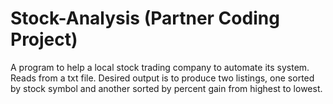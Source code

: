 # Stock-Analysis (Partner Coding Project)
A program to help a local stock trading company to automate its system. Reads from a txt file. Desired output is to produce two listings, one sorted by stock symbol and 
another sorted by percent gain from highest to lowest.
